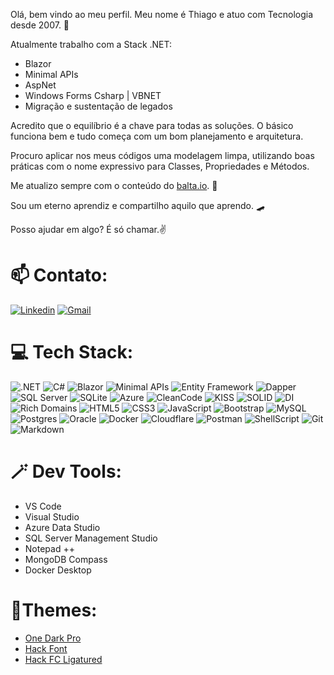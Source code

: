 Olá, bem vindo ao meu perfil. Meu nome é Thiago e atuo com Tecnologia desde 2007. 🤖

Atualmente trabalho com a Stack .NET:
 - Blazor
 - Minimal APIs
 - AspNet
 - Windows Forms Csharp | VBNET
 - Migração e sustentação de legados

Acredito que o equilíbrio é a chave para todas as soluções. O básico funciona bem e tudo começa com um bom planejamento e arquitetura.

Procuro aplicar nos meus códigos uma modelagem limpa, utilizando boas práticas com o nome expressivo para Classes, Propriedades e Métodos.

Me atualizo sempre com o conteúdo do [balta.io](https://balta.io/). 🌱

Sou um eterno aprendiz e compartilho aquilo que aprendo. 🛹 

Posso ajudar em algo? É só chamar.✌️


# 📫 Contato:
[![Linkedin](https://img.shields.io/badge/-LinkedIn-blue?style=for-the-badge&logo=Linkedin&logoColor=white)](https://br.linkedin.com/in/thiagocajaiba)
[![Gmail](https://img.shields.io/badge/-gmail-EA4335?style=for-the-badge&logo=gmail&logoColor=white)](mailto:thiago.cajaiba@gmail.com)


# 💻 Tech Stack:
![.NET] ![C#] ![Blazor] ![Minimal APIs] 
![Entity Framework] ![Dapper] ![SQL Server] ![SQLite] ![Azure]
![CleanCode] ![KISS] ![SOLID] ![DI] ![Rich Domains]
![HTML5] ![CSS3] ![JavaScript] ![Bootstrap]
![MySQL] ![Postgres] ![Oracle] ![Docker]
![Cloudflare] ![Postman] ![ShellScript] ![Git] ![Markdown] 


# 🪄 Dev Tools:

- VS Code
- Visual Studio
- Azure Data Studio
- SQL Server Management Studio
- Notepad ++
- MongoDB Compass
- Docker Desktop


# 🎨Themes:

- [One Dark Pro](https://github.com/Binaryify/OneDark-Pro)
- [Hack Font](https://github.com/source-foundry/Hack "font-size: 12~14px. ide-zoom: 90%")
- [Hack FC Ligatured](https://github.com/gaplo917/Ligatured-Hack/)

<!--- Badge Links --->
[.NET]: https://img.shields.io/badge/.NET-4b2a69?style=for-the-badge&logo=.net&logoColor=white
[C#]: https://img.shields.io/badge/c%23-%52356d.svg?style=for-the-badge&logo=c-sharp&logoColor=white
[Blazor]: https://img.shields.io/badge/blazor-%235a4171.svg?style=for-the-badge&logo=blazor&logoColor=white
[Minimal APIs]: https://img.shields.io/badge/minimal%20apis-%23614c74.svg?style=for-the-badge&logo=minimal%20apis&logoColor=white

[Entity Framework]: https://img.shields.io/badge/entity%20framework-%23777BB4.svg?style=for-the-badge&logo=entity%20framework&logoColor=white
[Dapper]: https://img.shields.io/badge/dapper-%23404d59.svg?style=for-the-badge&logo=dapper&logoColor=white
[SQL Server]: https://img.shields.io/badge/%20SQL%20Server-CC2927?style=for-the-badge&logo=microsoft%20sql%20server&logoColor=white
[SQLite]: https://img.shields.io/badge/sqlite-%2307405e.svg?style=for-the-badge&logo=sqlite&logoColor=white
[Azure]: https://img.shields.io/badge/azure-%230072C6.svg?style=for-the-badge&logo=azure-devops&logoColor=white

[CleanCode]: https://img.shields.io/badge/cleancode-%2320232a.svg?style=for-the-badge&logo=cleancode&logoColor=%2361DAFB
[KISS]: https://img.shields.io/badge/kiss-6DA55F?style=for-the-badge&logo=kiss&logoColor=white
[SOLID]: https://img.shields.io/badge/solid-%230769AD.svg?style=for-the-badge&logo=solid&logoColor=white
[DI]: https://img.shields.io/badge/di-%23007ACC.svg?style=for-the-badge&logo=di&logoColor=white
[Rich Domains]: https://img.shields.io/badge/rich%20domains-%23009639.svg?style=for-the-badge&logo=rich%20domains&logoColor=white

[HTML5]: https://img.shields.io/badge/html5-%23E34F26.svg?style=for-the-badge&logo=html5&logoColor=white
[CSS3]: https://img.shields.io/badge/css3-%231572B6.svg?style=for-the-badge&logo=css3&logoColor=white
[JavaScript]: https://img.shields.io/badge/javascript-%23323330.svg?style=for-the-badge&logo=javascript&logoColor=%23F7DF1E 
[Bootstrap]: https://img.shields.io/badge/bootstrap-%23563D7C.svg?style=for-the-badge&logo=bootstrap&logoColor=white

[Cloudflare]: https://img.shields.io/badge/Cloudflare-F38020?style=for-the-badge&logo=Cloudflare&logoColor=white
[Chart.js]: https://img.shields.io/badge/chart.js-F5788D.svg?style=for-the-badge&logo=chart.js&logoColor=white
[Express.js]: https://img.shields.io/badge/express.js-%23404d59.svg?style=for-the-badge&logo=express&logoColor=%2361DAFB
[MariaDB]: https://img.shields.io/badge/MariaDB-003545?style=for-the-badge&logo=mariadb&logoColor=white 
[MongoDB]: https://img.shields.io/badge/MongoDB-%234ea94b.svg?style=for-the-badge&logo=mongodb&logoColor=white
[MySQL]: https://img.shields.io/badge/mysql-%2300f.svg?style=for-the-badge&logo=mysql&logoColor=white
[Postgres]: https://img.shields.io/badge/postgres-%23316192.svg?style=for-the-badge&logo=postgresql&logoColor=white
[Supabase]: https://img.shields.io/badge/Supabase-3ECF8E?style=for-the-badge&logo=supabase&logoColor=white
[Canva]: https://img.shields.io/badge/Canva-%2300C4CC.svg?style=for-the-badge&logo=Canva&logoColor=white 
[Figma]: https://img.shields.io/badge/figma-%23F24E1E.svg?style=for-the-badge&logo=figma&logoColor=white
[Docker]: https://img.shields.io/badge/docker-%230db7ed.svg?style=for-the-badge&logo=docker&logoColor=white
[Notion]: https://img.shields.io/badge/Notion-%23000000.svg?style=for-the-badge&logo=notion&logoColor=white
[Postman]: https://img.shields.io/badge/Postman-FF6C37?style=for-the-badge&logo=postman&logoColor=white
[Markdown]: https://img.shields.io/badge/markdown-169ADF?style=for-the-badge&logo=markdown&logoColor=white
[ShellScript]: https://img.shields.io/badge/Shell_Script-121011?style=for-the-badge&logo=gnu-bash&logoColor=white
[Git]: https://img.shields.io/badge/Git-E34F26?style=for-the-badge&logo=git&logoColor=white
[Oracle]: https://img.shields.io/badge/Oracle-E55744?style=for-the-badge&logo=oracle&logoColor=white
